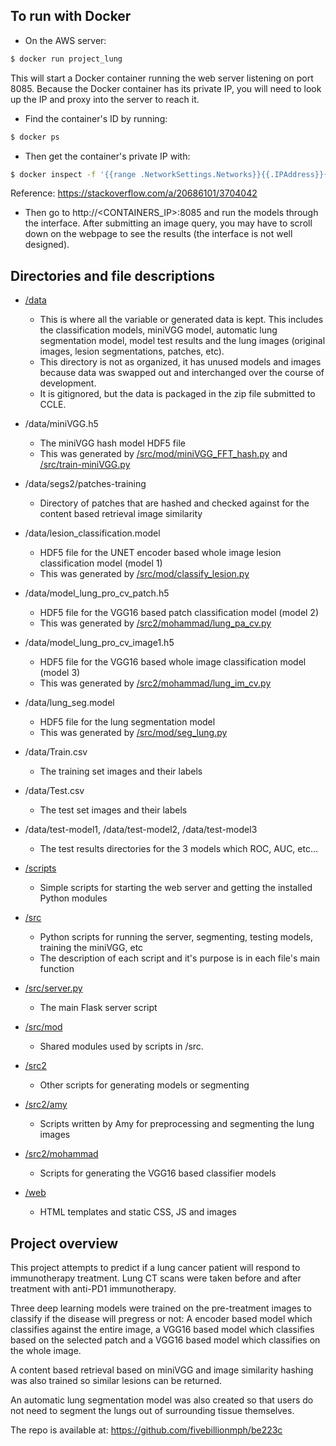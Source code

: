 ## To run with Docker
- On the AWS server:
```bash
$ docker run project_lung
```
This will start a Docker container running the web server listening on port 8085.
Because the Docker container has its private IP, you will need to look up the IP and proxy into the server to reach it.
- Find the container's ID by running:
```bash
$ docker ps
```
- Then get the container's private IP with:
```bash
$ docker inspect -f '{{range .NetworkSettings.Networks}}{{.IPAddress}}{{end}}' CONTAINER_ID
```
Reference: https://stackoverflow.com/a/20686101/3704042
- Then go to http://<CONTAINERS_IP>:8085 and run the models through the interface. After submitting an image query, you may have to scroll down on the webpage to see the results (the interface is not well designed).

## Directories and file descriptions

- [/data](https://github.com/fivebillionmph/be223c/tree/master/data)
  - This is where all the variable or generated data is kept.  This includes the classification models, miniVGG model, automatic lung segmentation model, model test results and the lung images (original images, lesion segmentations, patches, etc).
  - This directory is not as organized, it has unused models and images because data was swapped out and interchanged over the course of development.
  - It is gitignored, but the data is packaged in the zip file submitted to CCLE.

- /data/miniVGG.h5
  - The miniVGG hash model HDF5 file
  - This was generated by [/src/mod/miniVGG_FFT_hash.py](https://github.com/fivebillionmph/be223c/blob/master/src/mod/miniVGG_FFT_hash.py) and [/src/train-miniVGG.py](https://github.com/fivebillionmph/be223c/blob/master/src/train-miniVGG.py)

- /data/segs2/patches-training
  - Directory of patches that are hashed and checked against for the content based retrieval image similarity

- /data/lesion_classification.model
  - HDF5 file for the UNET encoder based whole image lesion classification model (model 1)
  - This was generated by [/src/mod/classify_lesion.py](https://github.com/fivebillionmph/be223c/blob/master/src/mod/classify_lesion.py)

- /data/model_lung_pro_cv_patch.h5
  - HDF5 file for the VGG16 based patch classification model (model 2)
  - This was generated by [/src2/mohammad/lung_pa_cv.py](https://github.com/fivebillionmph/be223c/blob/master/src2/mohammad/lung_pa_cv.py)

- /data/model_lung_pro_cv_image1.h5
  - HDF5 file for the VGG16 based whole image classification model (model 3)
  - This was generated by [/src2/mohammad/lung_im_cv.py](https://github.com/fivebillionmph/be223c/blob/master/src2/mohammad/lung_im_cv.py)

- /data/lung_seg.model
  - HDF5 file for the lung segmentation model
  - This was generated by [/src/mod/seg_lung.py](https://github.com/fivebillionmph/be223c/blob/master/src/mod/seg_lung.py)

- /data/Train.csv
  - The training set images and their labels

- /data/Test.csv
  - The test set images and their labels

- /data/test-model1, /data/test-model2, /data/test-model3
  - The test results directories for the 3 models which ROC, AUC, etc...

- [/scripts](https://github.com/fivebillionmph/be223c/tree/master/scripts)
  - Simple scripts for starting the web server and getting the installed Python modules

- [/src](https://github.com/fivebillionmph/be223c/tree/master/src)
  - Python scripts for running the server, segmenting, testing models, training the miniVGG, etc
  - The description of each script and it's purpose is in each file's main function

- [/src/server.py](https://github.com/fivebillionmph/be223c/blob/master/src/server.py)
  - The main Flask server script

- [/src/mod](https://github.com/fivebillionmph/be223c/tree/master/src/mod)
  - Shared modules used by scripts in /src.

- [/src2](https://github.com/fivebillionmph/be223c/tree/master/src2)
  - Other scripts for generating models or segmenting

- [/src2/amy](https://github.com/fivebillionmph/be223c/tree/master/src2/amy)
  - Scripts written by Amy for preprocessing and segmenting the lung images

- [/src2/mohammad](https://github.com/fivebillionmph/be223c/tree/master/src2/mohammad)
  - Scripts for generating the VGG16 based classifier models

- [/web](https://github.com/fivebillionmph/be223c/tree/master/web)
  - HTML templates and static CSS, JS and images

## Project overview
This project attempts to predict if a lung cancer patient will respond to immunotherapy treatment. Lung CT scans were taken before and after treatment with anti-PD1 immunotherapy.

Three deep learning models were trained on the pre-treatment images to classify if the disease will pregress or not: A encoder based model which classifies against the entire image, a VGG16 based model which classifies based on the selected patch and a VGG16 based model which classifies on the whole image.

A content based retrieval based on miniVGG and image similarity hashing was also trained so similar lesions can be returned.

An automatic lung segmentation model was also created so that users do not need to segment the lungs out of surrounding tissue themselves.

The repo is available at: https://github.com/fivebillionmph/be223c
